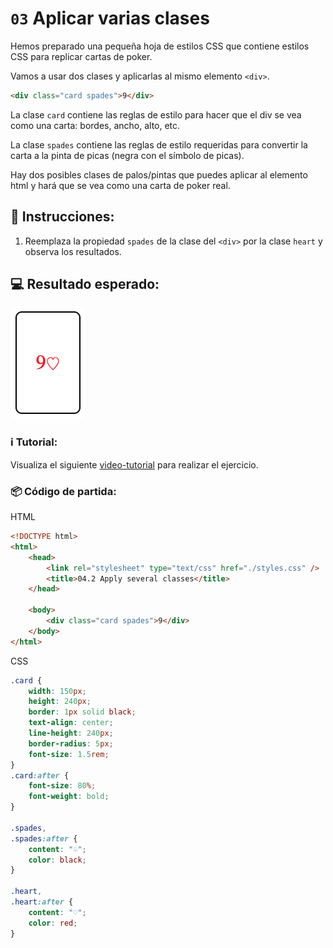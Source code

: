 # `03` Aplicar varias clases

Hemos preparado una pequeña hoja de estilos CSS que contiene estilos CSS para replicar cartas de poker.

Vamos a usar dos clases y aplicarlas al mismo elemento `<div>`.

```html
<div class="card spades">9</div>
```

La clase `card` contiene las reglas de estilo para hacer que el div se vea como una carta: bordes, ancho, alto, etc.

La clase `spades` contiene las reglas de estilo requeridas para convertir la carta a la pinta de picas (negra con el símbolo de picas).

Hay dos posibles clases de palos/pintas que puedes aplicar al elemento html y hará que se vea como una carta de poker real.

## 📝 Instrucciones:

1. Reemplaza la propiedad `spades` de la clase del `<div>` por la clase `heart` y observa los resultados.

## 💻 Resultado esperado:

![Poker Card Heart](./_res/03.1.png)


### ℹ️ Tutorial:

Visualiza el siguiente [video-tutorial](https://www.youtube.com/watch?v=CaSytmRcVGM) para realizar el ejercicio.


### 📦 Código de partida:

HTML

```html
<!DOCTYPE html>
<html>
	<head>
		<link rel="stylesheet" type="text/css" href="./styles.css" />
		<title>04.2 Apply several classes</title>
	</head>

	<body>
		<div class="card spades">9</div>
	</body>
</html>
```

CSS
```css	
.card {
	width: 150px;
	height: 240px;
	border: 1px solid black;
	text-align: center;
	line-height: 240px;
	border-radius: 5px;
	font-size: 1.5rem;
}
.card:after {
	font-size: 80%;
	font-weight: bold;
}

.spades,
.spades:after {
	content: "♤";
	color: black;
}

.heart,
.heart:after {
	content: "♡";
	color: red;
}
```
